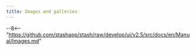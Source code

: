 ```yaml
---
title: Images and galleries
---
```


--8<-- "https://github.com/stashapp/stash/raw/develop/ui/v2.5/src/docs/en/Manual/Images.md"
